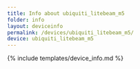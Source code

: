 ```yaml
---
title: Info about ubiquiti_litebeam_m5
folder: info
layout: deviceinfo
permalink: /devices/ubiquiti_litebeam_m5/
device: ubiquiti_litebeam_m5
---
```

{% include templates/device_info.md %}
